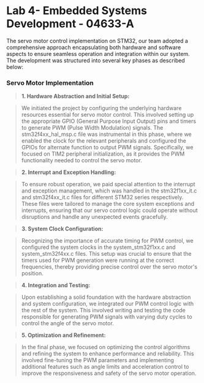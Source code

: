 # Lab 4- Embedded Systems Development - 04633-A

The servo motor control implementation on STM32, our team adopted a comprehensive approach encapsulating both hardware and software aspects to ensure seamless operation and integration within our system. The development was structured into several key phases as described below:

### Servo Motor Implementation

> **1. Hardware Abstraction and Initial Setup:**

> We initiated the project by configuring the underlying hardware resources essential for servo motor control. This involved setting up the appropriate GPIO (General Purpose Input Output) pins and timers to generate PWM (Pulse Width Modulation) signals. The stm32f4xx_hal_msp.c file was instrumental in this phase, where we enabled the clock for the relevant peripherals and configured the GPIOs for alternate function to output PWM signals. Specifically, we focused on TIM2 peripheral initialization, as it provides the PWM functionality needed to control the servo motor.

> **2. Interrupt and Exception Handling:**

> To ensure robust operation, we paid special attention to the interrupt and exception management, which was handled in the stm32f1xx_it.c and stm32f4xx_it.c files for different STM32 series respectively. These files were tailored to manage the core system exceptions and interrupts, ensuring that our servo control logic could operate without disruptions and handle any unexpected events gracefully.

> **3. System Clock Configuration:**

> Recognizing the importance of accurate timing for PWM control, we configured the system clocks in the system_stm32f1xx.c and system_stm32f4xx.c files. This setup was crucial to ensure that the timers used for PWM generation were running at the correct frequencies, thereby providing precise control over the servo motor's position.

> **4. Integration and Testing:**

> Upon establishing a solid foundation with the hardware abstraction and system configuration, we integrated our PWM control logic with the rest of the system. This involved writing and testing the code responsible for generating PWM signals with varying duty cycles to control the angle of the servo motor.

> **5. Optimization and Refinement:**

> In the final phase, we focused on optimizing the control algorithms and refining the system to enhance performance and reliability. This involved fine-tuning the PWM parameters and implementing additional features such as angle limits and acceleration control to improve the responsiveness and safety of the servo motor operation.